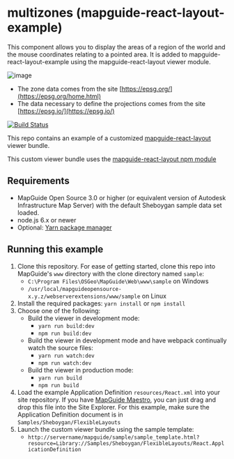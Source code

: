 # multizones (mapguide-react-layout-example)

This component allows you to display the areas of a region of the world and the mouse coordinates relating to a pointed area. It is added to mapguide-react-layout-example using the mapguide-react-layout viewer module.

![image](https://github.com/pcardinal/multizones/assets/30451003/297ccf6b-2f0c-4262-8a35-d7037bffd567)


- The zone data comes from the site [https://epsg.org/](https://epsg.org/home.html)
- The data necessary to define the projections comes from the site [https://epsg.io/](https://epsg.io/)



[![Build Status](https://travis-ci.org/jumpinjackie/mapguide-react-layout-example.svg?branch=master)](https://travis-ci.org/jumpinjackie/mapguide-react-layout-example)

This repo contains an example of a customized [mapguide-react-layout](https://github.com/jumpinjackie/mapguide-react-layout) viewer bundle.

This custom viewer bundle uses the [mapguide-react-layout npm module](https://www.npmjs.com/package/mapguide-react-layout) 

## Requirements

 * MapGuide Open Source 3.0 or higher (or equivalent version of Autodesk Infrastructure Map Server) with the default Sheboygan sample data set loaded.
 * node.js 6.x or newer
 * Optional: [Yarn package manager](https://yarnpkg.com)

## Running this example

 1. Clone this repository. For ease of getting started, clone this repo into MapGuide's `www` directory with the clone directory named `sample`:
    * `C:\Program Files\OSGeo\MapGuide\Web\www\sample` on Windows
    * `/usr/local/mapguideopensource-x.y.z/webserverextensions/www/sample` on Linux
 2. Install the required packages: `yarn install` or `npm install`
 3. Choose one of the following:
    * Build the viewer in development mode:
      * `yarn run build:dev`
      * `npm run build:dev`
    * Build the viewer in development mode and have webpack continually watch the source files:
      * `yarn run watch:dev`
      * `npm run watch:dev`
    * Build the viewer in production mode:
      * `yarn run build`
      * `npm run build`
 4. Load the example Application Definition `resources/React.xml` into your site repository. If you have [MapGuide Maestro](https://github.com/jumpinjackie/mapguide-maestro), you can just drag and drop this file into the Site Explorer. For this example, make sure the Application Definition document is in `Samples/Sheboygan/FlexibleLayouts`
 5. Launch the custom viewer bundle using the sample template:
    * `http://servername/mapguide/sample/sample_template.html?resource=Library://Samples/Sheboygan/FlexibleLayouts/React.ApplicationDefinition`

